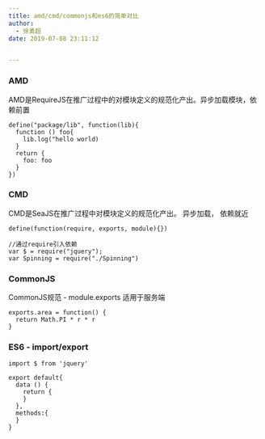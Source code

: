 ```yaml
---
title: amd/cmd/commonjs和es6的简单对比
author:
  - 徐勇超
date: 2019-07-08 23:11:12


---
```


### AMD
AMD是RequireJS在推广过程中的对模块定义的规范化产出。异步加载模块，依赖前置
```
define("package/lib", function(lib){
  function () foo{
    lib.log("hello world)
  }
  return {
    foo: foo
  }
})
```

### CMD 
CMD是SeaJS在推广过程中对模块定义的规范化产出。 异步加载， 依赖就近
```
define(function(require, exports, module){})

//通过require引入依赖
var $ = require("jquery");
var Spinning = require("./Spinning") 
```

### CommonJS
CommonJS规范 - module.exports 适用于服务端
```
exports.area = function() {
  return Math.PI * r * r
}
```

### ES6 - import/export
```
import $ from 'jquery'

export default{
  data () {
    return {
    }
  },
  methods:{
  }
}
```

